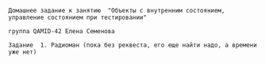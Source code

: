```Домашнее задание к занятию  "Объекты с внутренним состоянием, управление состоянием при тестировании"```

```группа QAMID-42 Елена Семенова```

```Задание  1. Радиоман (пока без реквеста, его еще найти надо, а времени уже нет) ```
